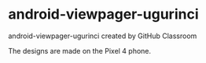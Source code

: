 # android-viewpager-ugurinci
android-viewpager-ugurinci created by GitHub Classroom

The designs are made on the Pixel 4 phone.
